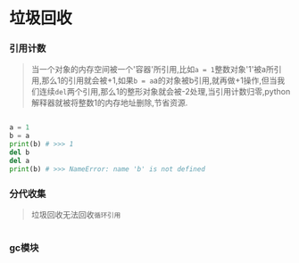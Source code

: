 # 垃圾回收
### 引用计数
> 当一个对象的内存空间被一个'容器'所引用,比如`a = 1`整数对象'1'被a所引用,那么1的引用就会被+1,如果`b = a`a的对象被b引用,就再做+1操作,但当我们连续`del`两个引用,那么1的整形对象就会被-2处理,当引用计数归零,python解释器就被将整数1的内存地址删除,节省资源.
```python

a = 1
b = a
print(b) # >>> 1
del b
del a
print(b) # >>> NameError: name 'b' is not defined
```
### 分代收集
> 垃圾回收无法回收`循环引用`
```python
```
### gc模块
